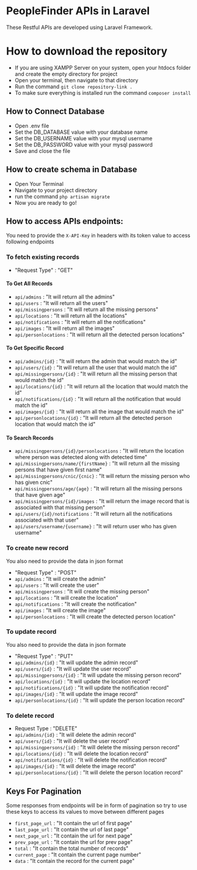 # PeopleFinder APIs in Laravel

These Restful APIs are developed using Laravel Framework.

# How to download the repository

- If you are using XAMPP Server on your system, open your htdocs folder and create the empty directory for project
- Open your terminal, then navigate to that directory
- Run the command ```git clone repository-link .```
- To make sure everything is installed run the command ```composer install```

## How to Connect Database

- Open .env file
- Set the DB_DATABASE value with your database name
- Set the DB_USERNAME value with your mysql username
- Set the DB_PASSWORD value with your mysql password
- Save and close the file

## How to create schema in Database

- Open Your Terminal
- Navigate to your project directory
- run the command ```php artisan migrate```
- Now you are ready to go!

## How to access APIs endpoints:

You need to provide the ```X-API-Key``` in headers with its token value to access following endpoints


### To fetch existing records

-  "Request Type" : "GET"
  
#### To Get All Records
  
-    ```api/admins``` : "It will return all the admins"   
-    ```api/users```  : "It will return all the users"
-    ```api/missingpersons``` : "It will return all the missing persons"
-    ```api/locations``` : "It will return all the locations"
-    ```api/notifications``` : "It will return all the notifications"
-    ```api/images``` : "It will return all the images"
-    ```api/personlocations``` : "It will return all the detected person locations"
  
####  To Get Specific Record
  
-    ```api/admins/{id}``` : "It will return the admin that would match the id"   
-    ```api/users/{id}```  : "It will return all the user that would match the id"    
-    ```api/missingpersons/{id}``` : "It will return all the missing person that would match the id"
-    ```api/locations/{id}``` : "It will return all the location that would match the id"
-    ```api/notifications/{id}``` : "It will return all the notification that would match the id"
-    ```api/images/{id}``` : "It will return all the image that would match the id"
-    ```api/personlocations/{id}``` : "It will return all the detected person location that would match the id"

#### To Search Records

-    ```api/missingpersons/{id}/personlocations``` : "It will return the location where person was detected along with detected time"
-    ```api/missingpersons/name/{firstName}``` : "It will return all the missing persons that have given first name"
-    ```api/missingpersons/cnic/{cnic}``` : "It will return the missing person who has given cnic"
-    ```api/missingpersons/age/{age}``` : "It will return all the missing persons that have given age"
-    ```api/missingpersons/{id}/images``` : "It will return the image record that is associated with that missing person"
-    ```api/users/{id}/notifications``` : "It will return all the notifications associated with that user"
-    ```api/users/username/{username}``` : "It will return user who has given username"


### To create new record
You also need to provide the data in json format

-  "Request Type" : "POST"
-    ```api/admins``` : "It will create the admin"    
-    ```api/users```  : "It will create the user"   
-    ```api/missingpersons``` : "It will create the missing person"
-    ```api/locations``` : "It will create the location"
-    ```api/notifications``` : "It will create the notification"
-    ```api/images``` : "It will create the image"
-    ```api/personlocations``` : "It will create the detected person location"


### To update record
You also need to provide the data in json formate

-  "Request Type" : "PUT"
-    ```api/admins/{id}``` : "It will update the admin record" 
-   ```api/users/{id}```  : "It will update the user record"
-   ```api/missingpersons/{id}``` : "It will update the missing person record"    
-   ```api/locations/{id}``` : "It will update the location record"
-   ```api/notifications/{id}``` : "It will update the notification record"
-   ```api/images/{id}``` : "It will update the image record"
-   ```api/personlocations/{id}``` : "It will update the person location record"

### To delete record

-  Request Type : "DELETE"  
-    ```api/admins/{id}``` : "It will delete the admin record"   
-    ```api/users/{id}```  : "It will delete the user record" 
-    ```api/missingpersons/{id}``` : "It will delete the missing person record" 
-    ```api/locations/{id}``` : "It will delete the location record"   
-    ```api/notifications/{id}``` : "It will delete the notification record"    
-    ```api/images/{id}``` : "It will delete the image record"   
-    ```api/personlocations/{id}``` : "It will delete the person location record"


## Keys For Pagination
Some responses from endpoints will be in form of pagination so try to use these keys to access its values to move between different pages
    
-    ```first_page_url``` : "It contain the url of first page"
-    ```last_page_url``` : "It contain the url of last page"   
-    ```next_page_url``` : "It contain the url for next page"
-    ```prev_page_url``` : "It contain the url for prev page"
-    ```total``` : "It contain the total number of records" 
-    ```current_page``` : "It contain the current page number"   
-    ```data``` : "It contain the record for the current page"


